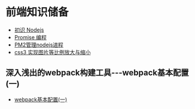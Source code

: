 # 前端知识储备
* [初识 Nodejs](/share/nodejs初识.md)
* [Promise 编程](/share/promise编程.md)
* [PM2管理nodejs进程](/share/PM2管理nodejs进程.md)
* [css3 实现图片等比例放大与缩小](/share/css3%20实现图片等比例放大与缩小.md)
## 深入浅出的webpack构建工具---webpack基本配置(一)
*  [webpack基本配置(一)](/share/深入浅出的webpack构建工具---webpack基本配置/webpack基本配置(一).md)